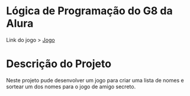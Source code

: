 # Lógica de Programação do G8 da Alura

Link do jogo > [Jogo](https://jogoadivinheonumero-red.vercel.app) 

# Descrição do Projeto 

Neste projeto pude desenvolver um jogo para criar uma lista de nomes e sortear um dos nomes para o jogo de amigo secreto.
